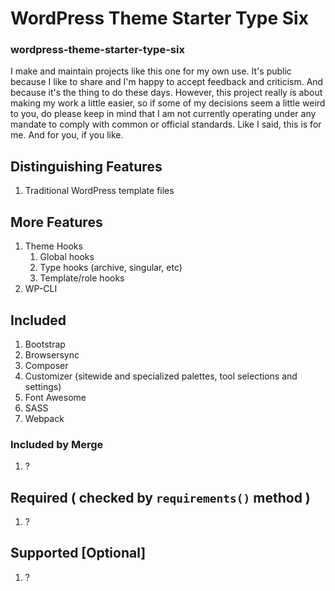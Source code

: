 # WordPress Theme Starter Type Six

### wordpress-theme-starter-type-six

I make and maintain projects like this one for my own use. It's public because I like to share and I'm happy to accept feedback and criticism. And because it's the thing to do these days. However, this project really is about making my work a little easier, so if some of my decisions seem a little weird to you, do please keep in mind that I am not currently operating under any mandate to comply with common or official standards. Like I said, this is for me. And for you, if you like.

## Distinguishing Features

1. Traditional WordPress template files

## More Features

1. Theme Hooks
	1. Global hooks
	1. Type hooks (archive, singular, etc)
	1. Template/role hooks
1. WP-CLI

## Included

1. Bootstrap
1. Browsersync
1. Composer
1. Customizer (sitewide and specialized palettes, tool selections and settings)
1. Font Awesome
1. SASS
1. Webpack

### Included by Merge

1. ?

## Required ( checked by `requirements()` method )

1. ?

## Supported [Optional]

1. ?
